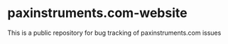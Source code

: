 # paxinstruments.com-website
This is a public repository for bug tracking of paxinstruments.com issues
